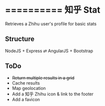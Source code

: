 ==========
知乎 Stat
==========

Retrieves a Zhihu user's profile for basic stats

## Structure
NodeJS + Express ⇄ AngularJS + Bootstrap

## ToDo
* ~~Return multiple results in a grid~~
* Cache results
* Map geolocation
* Add a 知乎 Zhihu icon & link to the footer
* Add a favicon
